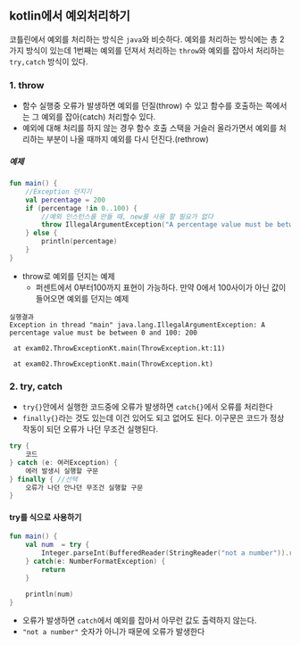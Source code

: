 ## kotlin에서 예외처리하기
코틀린에서 예외를 처리하는 방식은 `java`와 비슷하다. 예외를 처리하는 방식에는 총 2가지 방식이 있는데 1번째는 예외를 던져서 처리하는 `throw`와 예외를 잡아서 처리하는 `try,catch` 방식이 있다.
### 1. throw
- 함수 실행중 오류가 발생하면 예외를 던질(throw) 수 있고 함수를 호출하는 쪽에서는 그 예외를 잡아(catch) 처리할수 있다.
- 예외에 대해 처리를 하지 않는 경우 함수 호출 스택을 거슬러 올라가면서 예외를 처리하는 부분이 나올 때까지 예외를 다시 던진다.(rethrow)
##### 예제
```kotlin
fun main() {
    //Exception 던지기
    val percentage = 200
    if (percentage !in 0..100) {
        //예외 인스턴스를 만들 때, new를 사용 할 필요가 없다
        throw IllegalArgumentException("A percentage value must be between 0 and 100: ${percentage}"
    } else {
        println(percentage)
    }
}
```
- throw로 예외를 던지는 예제
    - 퍼센트에서 0부터100까지 표현이 가능하다. 만약 0에서 100사이가 아닌 값이 들어오면 예외를 던지는 예제
```
실행결과
Exception in thread "main" java.lang.IllegalArgumentException: A percentage value must be between 0 and 100: 200

 at exam02.ThrowExceptionKt.main(ThrowException.kt:11)

 at exam02.ThrowExceptionKt.main(ThrowException.kt)
```
### 2. try, catch
- `try{}`안에서 실행한 코드중에 오류가 발생하면 `catch{}`에서 오류를 처리한다
- `finally{}`라는 것도 있는데 이건 있어도 되고 없어도 된다. 이구문은 코드가 정상작동이 되던 오류가 나던 무조건 실행된다.
```kotlin
try {
    코드
} catch (e: 여러Exception) {
    에러 발생시 실행할 구문
} finally { //선택
    오류가 나던 안나던 무조건 실행할 구문
}
```
#### try를 식으로 사용하기
```kotlin
fun main() {
    val num  = try {
        Integer.parseInt(BufferedReader(StringReader("not a number")).readLIne())
    } catch(e: NumberFormatException) {
        return
    }

    println(num) 
}
```
- 오류가 발생하면 `catch`에서 예외를 잡아서 아무런 값도 출력하지 않는다. 
- `"not a number"` 숫자가 아니가 때문에 오류가 발생한다